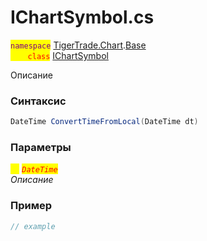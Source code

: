 
# IChartSymbol.cs
<mark style="color:purple;">`namespace`</mark> [TigerTrade.Chart](../../../../TigerTrade.Chart.md).[Base](../../../../TigerTrade.Chart/Base.md)  
<mark style="color:red;">&nbsp;&nbsp;&nbsp;&nbsp;&nbsp;&nbsp;&nbsp;`class`</mark> [IChartSymbol](../../IChartSymbol.cs.md)

Описание

### Синтаксис
```csharp
DateTime ConvertTimeFromLocal(DateTime dt)
```
### Параметры  
<mark style="color:yellow;">`dt`</mark> <mark style="color:red;">*`DateTime`*</mark>  
 *Описание*  
  


### Пример  
```csharp
// example
```
                    
                    